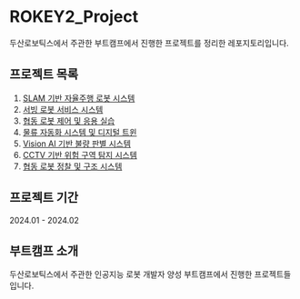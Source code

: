 # ROKEY2_Project
두산로보틱스에서 주관한 부트캠프에서 진행한 프로젝트를 정리한 레포지토리입니다.

## 프로젝트 목록

1. [SLAM 기반 자율주행 로봇 시스템](./01_SLAM기반_자율주행로봇)
2. [서빙 로봇 서비스 시스템](./02_서빙로봇_서비스)
3. [협동 로봇 제어 및 응용 실습](./03_협동로봇제어_응용실습)
4. [물류 자동화 시스템 및 디지털 트윈](./04_물류자동화_디지털트윈)
5. [Vision AI 기반 불량 판별 시스템](./05_VisionAI_불량판별시스템)
6. [CCTV 기반 위험 구역 탐지 시스템](./06_CCTV기반_위험구역탐지)
7. [협동 로봇 정찰 및 구조 시스템](./07_협동로봇정찰_구조시스템)

## 프로젝트 기간
2024.01 - 2024.02

## 부트캠프 소개
두산로보틱스에서 주관한 인공지능 로봇 개발자 양성 부트캠프에서 진행한 프로젝트들입니다.
